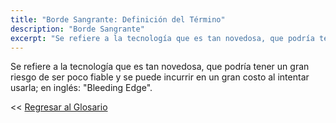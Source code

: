 ```yaml
---
title: "Borde Sangrante: Definición del Término"
description: "Borde Sangrante"
excerpt: "Se refiere a la tecnología que es tan novedosa, que podría tener un gran riesgo de ser poco fiable y se puede incurrir en un gran costo al intentar usarla."
---
```


Se refiere a la tecnología que es tan novedosa, que podría tener un gran riesgo de ser poco fiable y se puede incurrir en un gran costo al intentar usarla; en inglés: "Bleeding Edge".

<< [Regresar al Glosario](/glosario/ "Regresar a la Página Principal del Glosario")